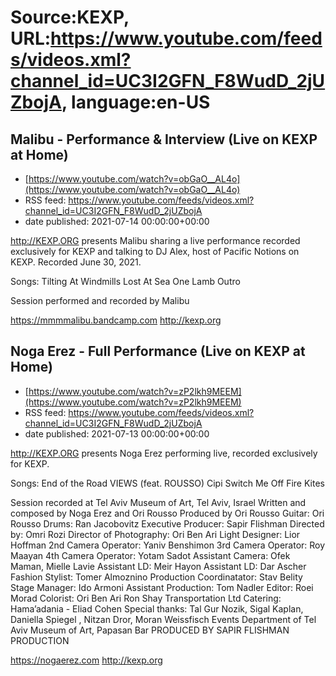 # Source:KEXP, URL:https://www.youtube.com/feeds/videos.xml?channel_id=UC3I2GFN_F8WudD_2jUZbojA, language:en-US

## Malibu - Performance & Interview (Live on KEXP at Home)
 - [https://www.youtube.com/watch?v=obGaO__AL4o](https://www.youtube.com/watch?v=obGaO__AL4o)
 - RSS feed: https://www.youtube.com/feeds/videos.xml?channel_id=UC3I2GFN_F8WudD_2jUZbojA
 - date published: 2021-07-14 00:00:00+00:00

http://KEXP.ORG presents Malibu sharing a live performance recorded exclusively for KEXP and talking to DJ Alex, host of Pacific Notions on KEXP. Recorded June 30, 2021.

Songs:
Tilting At Windmills
Lost At Sea
One Lamb
Outro

Session performed and recorded by Malibu

https://mmmmalibu.bandcamp.com
http://kexp.org

## Noga Erez - Full Performance (Live on KEXP at Home)
 - [https://www.youtube.com/watch?v=zP2lkh9MEEM](https://www.youtube.com/watch?v=zP2lkh9MEEM)
 - RSS feed: https://www.youtube.com/feeds/videos.xml?channel_id=UC3I2GFN_F8WudD_2jUZbojA
 - date published: 2021-07-13 00:00:00+00:00

http://KEXP.ORG presents Noga Erez performing live, recorded exclusively for KEXP.

Songs:
End of the Road
VIEWS (feat. ROUSSO)
Cipi
Switch Me Off
Fire Kites

Session recorded at Tel Aviv Museum of Art, Tel Aviv, Israel
Written and composed by Noga Erez and Ori Rousso 
Produced by Ori Rousso
Guitar: Ori Rousso
Drums: Ran Jacobovitz
Executive Producer: Sapir Flishman
Directed by: Omri Rozi
Director of Photography: Ori Ben Ari
Light Designer: Lior Hoffman
2nd Camera Operator: Yaniv Benshimon
3rd Camera Operator: Roy Maayan
4th Camera Operator: Yotam Sadot
Assistant Camera: Ofek Maman, Mielle Lavie
Assistant LD: Meir Hayon
Assistant LD: Dar Ascher
Fashion Stylist: Tomer Almoznino
Production Coordinatator: Stav Belity
Stage Manager: Ido Armoni
Assistant Production: Tom Nadler
Editor: Roei Morad
Colorist: Ori Ben Ari
Ron Shay Transportation Ltd
Catering: Hama’adania - Eliad Cohen
Special thanks:
Tal Gur Nozik, Sigal Kaplan, Daniella Spiegel , Nitzan Dror, Moran Weissfisch
Events Department of Tel Aviv Museum of Art, Papasan Bar
PRODUCED BY SAPIR FLISHMAN PRODUCTION

https://nogaerez.com
http://kexp.org

